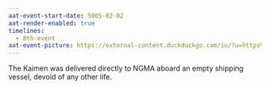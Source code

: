 ```yaml
---
aat-event-start-date: 5005-02-02
aat-render-enabled: true
timelines:
  - 8th-event
aat-event-picture: https://external-content.duckduckgo.com/iu/?u=https%3A%2F%2Fupload.wikimedia.org%2Fwikipedia%2Fcommons%2F5%2F53%2FGiant_African_Land_Snail.jpg&f=1&nofb=1&ipt=7cbb13ba4093e0929e15de0121fcbd30d11381d04b8c65706fa6f6ea1dbd3958&ipo=images
---
```

The Kaimen was delivered directly to NGMA aboard an empty shipping vessel, devoid of any other life.
